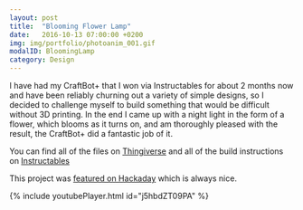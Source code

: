 ```yaml
---
layout: post
title:  "Blooming Flower Lamp"
date:   2016-10-13 07:00:00 +0200
img: img/portfolio/photoanim_001.gif
modalID: BloomingLamp
category: Design
---
```

I have had my CraftBot+ that I won via Instructables for about 2 months now and have been reliably churning out a variety of simple designs, so I decided to challenge myself to build something that would be difficult without 3D printing. In the end I came up with a night light in the form of a flower, which blooms as it turns on, and am thoroughly pleased with the result, the CraftBot+ did a fantastic job of it.

You can find all of the files on [Thingiverse](www.thingiverse.com/thing:1805365) and all of the build instructions on [Instructables](www.instructables.com/id/Blooming-Marvelous-Flower-Lamp/)

This project was [featured on Hackaday](http://hackaday.com/2016/10/11/blooming-flower-lamp-will-test-your-3d-printer/) which is always nice.



{% include youtubePlayer.html id="j5hbdZT09PA" %}
